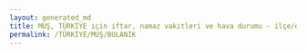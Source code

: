 ```yaml
---
layout: generated_md
title: MUŞ, TÜRKİYE için iftar, namaz vakitleri ve hava durumu - ilçe/eyalet seç
permalink: /TÜRKİYE/MUŞ/BULANIK
---
```


<script type="text/javascript">
  var country = TÜRKİYE;
  var city = MUŞ;
  var state = BULANIK;
  var lat = 72;
  var lon = 21;
</script>

